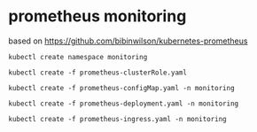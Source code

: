 # prometheus monitoring

based on https://github.com/bibinwilson/kubernetes-prometheus

`kubectl create namespace monitoring`

`kubectl create -f prometheus-clusterRole.yaml`

`kubectl create -f prometheus-configMap.yaml -n monitoring`

`kubectl create -f prometheus-deployment.yaml -n monitoring`

`kubectl create -f prometheus-ingress.yaml -n monitoring`

